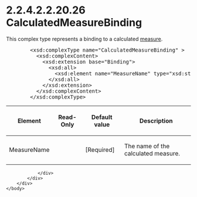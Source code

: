 <html dir="LTR" xmlns:mshelp="http://msdn.microsoft.com/mshelp" xmlns:ddue="http://ddue.schemas.microsoft.com/authoring/2003/5" xmlns:xlink="http://www.w3.org/1999/xlink" xmlns:tool="http://www.microsoft.com/tooltip">
    <head>
        <meta http-equiv="Content-Type" content="text/html; CHARSET=utf-8"></meta>
        <meta name="save" content="history"></meta>
        <title>2.2.4.2.2.20.26 CalculatedMeasureBinding</title>
        <xml>
            <mshelp:toctitle title="2.2.4.2.2.20.26 CalculatedMeasureBinding"></mshelp:toctitle>
            <mshelp:rltitle title="[MS-SSAS]: CalculatedMeasureBinding"></mshelp:rltitle>
            <mshelp:keyword index="A" term="cce806a7-9501-492c-bd71-809f8f7c1658"></mshelp:keyword>
            <mshelp:attr name="DCSext.ContentType" value="open specification"></mshelp:attr>
            <mshelp:attr name="AssetID" value="cce806a7-9501-492c-bd71-809f8f7c1658"></mshelp:attr>
            <mshelp:attr name="TopicType" value="kbRef"></mshelp:attr>
            <mshelp:attr name="DCSext.Title" value="[MS-SSAS]: CalculatedMeasureBinding" />
        </xml>
    </head>
    <body>
        <div id="header">
            <h1 class="heading">2.2.4.2.2.20.26 CalculatedMeasureBinding</h1>
        </div>
        <div id="mainSection">
            <div id="mainBody">
                <div id="allHistory" class="saveHistory"></div>
                <div id="sectionSection0" class="section" name="collapseableSection">
                    

<p>This complex type represents a binding to a calculated <a href="8676f5ce-62d4-4244-a326-634bfed4aba4.htm#gt_70548cb6-ef0e-4f2a-8e34-7293a9df8998">measure</a>.</p>

<dl>
<dd>
<div><pre>   &lt;xsd:complexType name=&quot;CalculatedMeasureBinding&quot; &gt;
     &lt;xsd:complexContent&gt;
       &lt;xsd:extension base=&quot;Binding&quot;&gt;
         &lt;xsd:all&gt;
           &lt;xsd:element name=&quot;MeasureName&quot; type=&quot;xsd:string&quot; /&gt;
         &lt;/xsd:all&gt;
       &lt;/xsd:extension&gt;
     &lt;/xsd:complexContent&gt;
   &lt;/xsd:complexType&gt;
</pre></div>
</dd></dl>

<table>
 <thead>
  <tr>
   <th>
   <p>Element</p>
   </th>
   <th>
   <p>Read-Only</p>
   </th>
   <th>
   <p>Default value</p>
   </th>
   <th>
   <p>Description</p>
   </th>
  </tr>
 </thead>
 <tr>
  <td>
  <p>MeasureName</p>
  </td>
  <td>
  <p> </p>
  </td>
  <td>
  <p>[Required]</p>
  </td>
  <td>
  <p>The name of the calculated measure.</p>
  </td>
 </tr>
</table>

<p> </p>


                </div>
            </div>
        </div>
    </body>
</html>